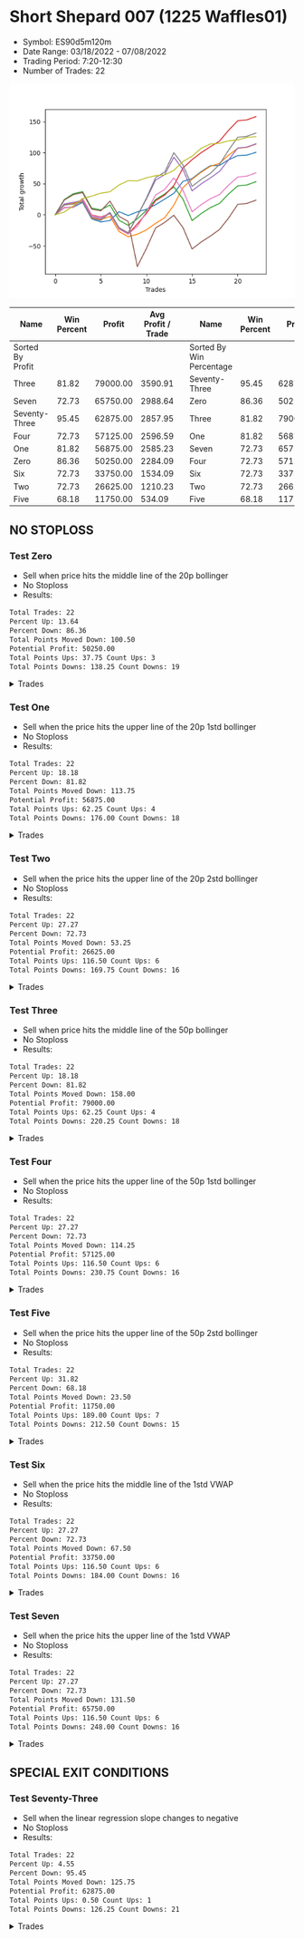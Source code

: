 # Short Shepard 007 (1225 Waffles01) 
- Symbol: ES90d5m120m
- Date Range: 03/18/2022 - 07/08/2022
- Trading Period: 7:20-12:30
- Number of Trades: 22

![Plot](ShortShepard007(1225Waffles01)ES90d5m120m.png)

| Name | Win Percent | Profit | Avg Profit / Trade |     | Name | Win Percent | Profit | Avg Profit / Trade |
| ---- | ----------- | ------ | ------------------ | --- | ---- | ----------- | ------ | ------------------ |
| Sorted By <br> Profit | | | | | Sorted By <br> Win Percentage ||||
| Three | 81.82 | 79000.00 | 3590.91 |     | Seventy-Three | 95.45 | 62875.00 | 2857.95 |
| Seven | 72.73 | 65750.00 | 2988.64 |     | Zero | 86.36 | 50250.00 | 2284.09 |
| Seventy-Three | 95.45 | 62875.00 | 2857.95 |     | Three | 81.82 | 79000.00 | 3590.91 |
| Four | 72.73 | 57125.00 | 2596.59 |     | One | 81.82 | 56875.00 | 2585.23 |
| One | 81.82 | 56875.00 | 2585.23 |     | Seven | 72.73 | 65750.00 | 2988.64 |
| Zero | 86.36 | 50250.00 | 2284.09 |     | Four | 72.73 | 57125.00 | 2596.59 |
| Six | 72.73 | 33750.00 | 1534.09 |     | Six | 72.73 | 33750.00 | 1534.09 |
| Two | 72.73 | 26625.00 | 1210.23 |     | Two | 72.73 | 26625.00 | 1210.23 |
| Five | 68.18 | 11750.00 | 534.09 |     | Five | 68.18 | 11750.00 | 534.09 |

## NO STOPLOSS

### Test Zero
* Sell when price hits the middle line of the 20p bollinger
* No Stoploss
* Results:
```
Total Trades: 22
Percent Up: 13.64
Percent Down: 86.36
Total Points Moved Down: 100.50
Potential Profit: 50250.00
Total Points Ups: 37.75 Count Ups: 3
Total Points Downs: 138.25 Count Downs: 19
```

<details><summary>Trades</summary>

<code>In: 2022-04-06 10:55:00		Out: 2022-04-06 11:00:10		Total Position Time: 05:10		Total Move Down: 11.50		Total to Date: 11.50</code> <br />
<code>In: 2022-04-06 11:10:00		Out: 2022-04-06 11:11:10		Total Position Time: 01:10		Total Move Down: 0.75		Total to Date: 12.25</code> <br />
<code>In: 2022-04-06 12:20:00		Out: 2022-04-06 12:23:15		Total Position Time: 03:15		Total Move Down: 7.75		Total to Date: 20.00</code> <br />
<code>In: 2022-04-07 11:15:00		Out: 2022-04-07 12:46:00		Total Position Time: 91:00		Total Move Down: -26.50		Total to Date: -6.50</code> <br />
<code>In: 2022-04-13 08:45:00		Out: 2022-04-13 10:34:25		Total Position Time: 109:25		Total Move Down: -5.00		Total to Date: -11.50</code> <br />
<code>In: 2022-04-20 10:50:00		Out: 2022-04-20 11:13:25		Total Position Time: 23:25		Total Move Down: 2.25		Total to Date: -9.25</code> <br />
<code>In: 2022-04-25 12:00:00		Out: 2022-04-25 12:07:15		Total Position Time: 07:15		Total Move Down: 14.25		Total to Date: 5.00</code> <br />
<code>In: 2022-04-28 10:40:00		Out: 2022-04-28 12:34:05		Total Position Time: 114:05		Total Move Down: -6.25		Total to Date: -1.25</code> <br />
<code>In: 2022-05-04 10:10:00		Out: 2022-05-04 10:37:25		Total Position Time: 27:25		Total Move Down: 6.00		Total to Date: 4.75</code> <br />
<code>In: 2022-05-16 11:10:00		Out: 2022-05-16 11:51:05		Total Position Time: 41:05		Total Move Down: 4.00		Total to Date: 8.75</code> <br />
<code>In: 2022-05-16 11:45:00		Out: 2022-05-16 11:51:05		Total Position Time: 06:05		Total Move Down: 7.50		Total to Date: 16.25</code> <br />
<code>In: 2022-05-17 12:30:00		Out: 2022-05-17 12:46:00		Total Position Time: 16:00		Total Move Down: 9.00		Total to Date: 25.25</code> <br />
<code>In: 2022-05-19 09:20:00		Out: 2022-05-19 09:26:55		Total Position Time: 06:55		Total Move Down: 9.25		Total to Date: 34.50</code> <br />
<code>In: 2022-05-24 11:40:00		Out: 2022-05-24 11:48:35		Total Position Time: 08:35		Total Move Down: 19.25		Total to Date: 53.75</code> <br />
<code>In: 2022-05-24 11:45:00		Out: 2022-05-24 11:48:35		Total Position Time: 03:35		Total Move Down: 4.50		Total to Date: 58.25</code> <br />
<code>In: 2022-05-25 12:25:00		Out: 2022-05-25 12:46:00		Total Position Time: 21:00		Total Move Down: 11.25		Total to Date: 69.50</code> <br />
<code>In: 2022-05-25 12:30:00		Out: 2022-05-25 12:46:00		Total Position Time: 16:00		Total Move Down: 9.50		Total to Date: 79.00</code> <br />
<code>In: 2022-06-27 08:05:00		Out: 2022-06-27 09:02:05		Total Position Time: 57:05		Total Move Down: 0.50		Total to Date: 79.50</code> <br />
<code>In: 2022-06-27 08:30:00		Out: 2022-06-27 09:02:05		Total Position Time: 32:05		Total Move Down: 9.00		Total to Date: 88.50</code> <br />
<code>In: 2022-06-27 08:50:00		Out: 2022-06-27 09:02:05		Total Position Time: 12:05		Total Move Down: 6.75		Total to Date: 95.25</code> <br />
<code>In: 2022-07-07 11:30:00		Out: 2022-07-07 12:38:25		Total Position Time: 68:25		Total Move Down: 0.75		Total to Date: 96.00</code> <br />
<code>In: 2022-07-07 12:25:00		Out: 2022-07-07 12:38:25		Total Position Time: 13:25		Total Move Down: 4.50		Total to Date: 100.50</code> <br />


</details>

### Test One
* Sell when the price hits the upper line of the 20p 1std bollinger
* No Stoploss
* Results:
```
Total Trades: 22
Percent Up: 18.18
Percent Down: 81.82
Total Points Moved Down: 113.75
Potential Profit: 56875.00
Total Points Ups: 62.25 Count Ups: 4
Total Points Downs: 176.00 Count Downs: 18
```

<details><summary>Trades</summary>

<code>In: 2022-04-06 10:55:00		Out: 2022-04-06 11:09:45		Total Position Time: 14:45		Total Move Down: 16.00		Total to Date: 16.00</code> <br />
<code>In: 2022-04-06 11:10:00		Out: 2022-04-06 11:11:20		Total Position Time: 01:20		Total Move Down: 2.50		Total to Date: 18.50</code> <br />
<code>In: 2022-04-06 12:20:00		Out: 2022-04-06 12:46:00		Total Position Time: 26:00		Total Move Down: 3.25		Total to Date: 21.75</code> <br />
<code>In: 2022-04-07 11:15:00		Out: 2022-04-07 12:46:00		Total Position Time: 91:00		Total Move Down: -26.50		Total to Date: -4.75</code> <br />
<code>In: 2022-04-13 08:45:00		Out: 2022-04-13 10:45:55		Total Position Time: 120:55		Total Move Down: -3.00		Total to Date: -7.75</code> <br />
<code>In: 2022-04-20 10:50:00		Out: 2022-04-20 11:17:15		Total Position Time: 27:15		Total Move Down: 5.25		Total to Date: -2.50</code> <br />
<code>In: 2022-04-25 12:00:00		Out: 2022-04-25 12:46:00		Total Position Time: 46:00		Total Move Down: -24.50		Total to Date: -27.00</code> <br />
<code>In: 2022-04-28 10:40:00		Out: 2022-04-28 12:40:55		Total Position Time: 120:55		Total Move Down: -8.25		Total to Date: -35.25</code> <br />
<code>In: 2022-05-04 10:10:00		Out: 2022-05-04 11:07:20		Total Position Time: 57:20		Total Move Down: 4.00		Total to Date: -31.25</code> <br />
<code>In: 2022-05-16 11:10:00		Out: 2022-05-16 12:10:10		Total Position Time: 60:10		Total Move Down: 7.00		Total to Date: -24.25</code> <br />
<code>In: 2022-05-16 11:45:00		Out: 2022-05-16 12:10:10		Total Position Time: 25:10		Total Move Down: 10.50		Total to Date: -13.75</code> <br />
<code>In: 2022-05-17 12:30:00		Out: 2022-05-17 12:46:00		Total Position Time: 16:00		Total Move Down: 9.00		Total to Date: -4.75</code> <br />
<code>In: 2022-05-19 09:20:00		Out: 2022-05-19 09:40:30		Total Position Time: 20:30		Total Move Down: 20.25		Total to Date: 15.50</code> <br />
<code>In: 2022-05-24 11:40:00		Out: 2022-05-24 11:55:10		Total Position Time: 15:10		Total Move Down: 28.25		Total to Date: 43.75</code> <br />
<code>In: 2022-05-24 11:45:00		Out: 2022-05-24 11:55:10		Total Position Time: 10:10		Total Move Down: 13.50		Total to Date: 57.25</code> <br />
<code>In: 2022-05-25 12:25:00		Out: 2022-05-25 12:46:00		Total Position Time: 21:00		Total Move Down: 11.25		Total to Date: 68.50</code> <br />
<code>In: 2022-05-25 12:30:00		Out: 2022-05-25 12:46:00		Total Position Time: 16:00		Total Move Down: 9.50		Total to Date: 78.00</code> <br />
<code>In: 2022-06-27 08:05:00		Out: 2022-06-27 09:11:20		Total Position Time: 66:20		Total Move Down: 4.75		Total to Date: 82.75</code> <br />
<code>In: 2022-06-27 08:30:00		Out: 2022-06-27 09:11:20		Total Position Time: 41:20		Total Move Down: 13.25		Total to Date: 96.00</code> <br />
<code>In: 2022-06-27 08:50:00		Out: 2022-06-27 09:11:20		Total Position Time: 21:20		Total Move Down: 11.00		Total to Date: 107.00</code> <br />
<code>In: 2022-07-07 11:30:00		Out: 2022-07-07 12:46:00		Total Position Time: 76:00		Total Move Down: 1.50		Total to Date: 108.50</code> <br />
<code>In: 2022-07-07 12:25:00		Out: 2022-07-07 12:46:00		Total Position Time: 21:00		Total Move Down: 5.25		Total to Date: 113.75</code> <br />


</details>

### Test Two
* Sell when the price hits the upper line of the 20p 2std bollinger
* No Stoploss
* Results:
```
Total Trades: 22
Percent Up: 27.27
Percent Down: 72.73
Total Points Moved Down: 53.25
Potential Profit: 26625.00
Total Points Ups: 116.50 Count Ups: 6
Total Points Downs: 169.75 Count Downs: 16
```

<details><summary>Trades</summary>

<code>In: 2022-04-06 10:55:00		Out: 2022-04-06 11:15:15		Total Position Time: 20:15		Total Move Down: 24.50		Total to Date: 24.50</code> <br />
<code>In: 2022-04-06 11:10:00		Out: 2022-04-06 11:15:15		Total Position Time: 05:15		Total Move Down: 9.50		Total to Date: 34.00</code> <br />
<code>In: 2022-04-06 12:20:00		Out: 2022-04-06 12:46:00		Total Position Time: 26:00		Total Move Down: 3.25		Total to Date: 37.25</code> <br />
<code>In: 2022-04-07 11:15:00		Out: 2022-04-07 12:46:00		Total Position Time: 91:00		Total Move Down: -26.50		Total to Date: 10.75</code> <br />
<code>In: 2022-04-13 08:45:00		Out: 2022-04-13 10:45:55		Total Position Time: 120:55		Total Move Down: -3.00		Total to Date: 7.75</code> <br />
<code>In: 2022-04-20 10:50:00		Out: 2022-04-20 11:19:15		Total Position Time: 29:15		Total Move Down: 8.00		Total to Date: 15.75</code> <br />
<code>In: 2022-04-25 12:00:00		Out: 2022-04-25 12:46:00		Total Position Time: 46:00		Total Move Down: -24.50		Total to Date: -8.75</code> <br />
<code>In: 2022-04-28 10:40:00		Out: 2022-04-28 12:40:55		Total Position Time: 120:55		Total Move Down: -8.25		Total to Date: -17.00</code> <br />
<code>In: 2022-05-04 10:10:00		Out: 2022-05-04 11:07:40		Total Position Time: 57:40		Total Move Down: 10.50		Total to Date: -6.50</code> <br />
<code>In: 2022-05-16 11:10:00		Out: 2022-05-16 12:14:20		Total Position Time: 64:20		Total Move Down: 13.75		Total to Date: 7.25</code> <br />
<code>In: 2022-05-16 11:45:00		Out: 2022-05-16 12:14:20		Total Position Time: 29:20		Total Move Down: 17.25		Total to Date: 24.50</code> <br />
<code>In: 2022-05-17 12:30:00		Out: 2022-05-17 12:46:00		Total Position Time: 16:00		Total Move Down: 9.00		Total to Date: 33.50</code> <br />
<code>In: 2022-05-19 09:20:00		Out: 2022-05-19 11:20:55		Total Position Time: 120:55		Total Move Down: 11.50		Total to Date: 45.00</code> <br />
<code>In: 2022-05-24 11:40:00		Out: 2022-05-24 12:46:00		Total Position Time: 66:00		Total Move Down: -19.75		Total to Date: 25.25</code> <br />
<code>In: 2022-05-24 11:45:00		Out: 2022-05-24 12:46:00		Total Position Time: 61:00		Total Move Down: -34.50		Total to Date: -9.25</code> <br />
<code>In: 2022-05-25 12:25:00		Out: 2022-05-25 12:46:00		Total Position Time: 21:00		Total Move Down: 11.25		Total to Date: 2.00</code> <br />
<code>In: 2022-05-25 12:30:00		Out: 2022-05-25 12:46:00		Total Position Time: 16:00		Total Move Down: 9.50		Total to Date: 11.50</code> <br />
<code>In: 2022-06-27 08:05:00		Out: 2022-06-27 09:25:30		Total Position Time: 80:30		Total Move Down: 6.75		Total to Date: 18.25</code> <br />
<code>In: 2022-06-27 08:30:00		Out: 2022-06-27 09:25:30		Total Position Time: 55:30		Total Move Down: 15.25		Total to Date: 33.50</code> <br />
<code>In: 2022-06-27 08:50:00		Out: 2022-06-27 09:25:30		Total Position Time: 35:30		Total Move Down: 13.00		Total to Date: 46.50</code> <br />
<code>In: 2022-07-07 11:30:00		Out: 2022-07-07 12:46:00		Total Position Time: 76:00		Total Move Down: 1.50		Total to Date: 48.00</code> <br />
<code>In: 2022-07-07 12:25:00		Out: 2022-07-07 12:46:00		Total Position Time: 21:00		Total Move Down: 5.25		Total to Date: 53.25</code> <br />


</details>

### Test Three
* Sell when price hits the middle line of the 50p bollinger
* No Stoploss
* Results:
```
Total Trades: 22
Percent Up: 18.18
Percent Down: 81.82
Total Points Moved Down: 158.00
Potential Profit: 79000.00
Total Points Ups: 62.25 Count Ups: 4
Total Points Downs: 220.25 Count Downs: 18
```

<details><summary>Trades</summary>

<code>In: 2022-04-06 10:55:00		Out: 2022-04-06 11:08:35		Total Position Time: 13:35		Total Move Down: 11.50		Total to Date: 11.50</code> <br />
<code>In: 2022-04-06 11:10:00		Out: 2022-04-06 11:11:10		Total Position Time: 01:10		Total Move Down: 0.75		Total to Date: 12.25</code> <br />
<code>In: 2022-04-06 12:20:00		Out: 2022-04-06 12:27:15		Total Position Time: 07:15		Total Move Down: 13.75		Total to Date: 26.00</code> <br />
<code>In: 2022-04-07 11:15:00		Out: 2022-04-07 12:46:00		Total Position Time: 91:00		Total Move Down: -26.50		Total to Date: -0.50</code> <br />
<code>In: 2022-04-13 08:45:00		Out: 2022-04-13 10:45:55		Total Position Time: 120:55		Total Move Down: -3.00		Total to Date: -3.50</code> <br />
<code>In: 2022-04-20 10:50:00		Out: 2022-04-20 11:17:15		Total Position Time: 27:15		Total Move Down: 5.25		Total to Date: 1.75</code> <br />
<code>In: 2022-04-25 12:00:00		Out: 2022-04-25 12:46:00		Total Position Time: 46:00		Total Move Down: -24.50		Total to Date: -22.75</code> <br />
<code>In: 2022-04-28 10:40:00		Out: 2022-04-28 12:40:55		Total Position Time: 120:55		Total Move Down: -8.25		Total to Date: -31.00</code> <br />
<code>In: 2022-05-04 10:10:00		Out: 2022-05-04 11:20:50		Total Position Time: 70:50		Total Move Down: 16.25		Total to Date: -14.75</code> <br />
<code>In: 2022-05-16 11:10:00		Out: 2022-05-16 12:17:45		Total Position Time: 67:45		Total Move Down: 17.00		Total to Date: 2.25</code> <br />
<code>In: 2022-05-16 11:45:00		Out: 2022-05-16 12:17:45		Total Position Time: 32:45		Total Move Down: 20.50		Total to Date: 22.75</code> <br />
<code>In: 2022-05-17 12:30:00		Out: 2022-05-17 12:46:00		Total Position Time: 16:00		Total Move Down: 9.00		Total to Date: 31.75</code> <br />
<code>In: 2022-05-19 09:20:00		Out: 2022-05-19 09:37:05		Total Position Time: 17:05		Total Move Down: 15.25		Total to Date: 47.00</code> <br />
<code>In: 2022-05-24 11:40:00		Out: 2022-05-24 11:55:10		Total Position Time: 15:10		Total Move Down: 28.25		Total to Date: 75.25</code> <br />
<code>In: 2022-05-24 11:45:00		Out: 2022-05-24 11:55:10		Total Position Time: 10:10		Total Move Down: 13.50		Total to Date: 88.75</code> <br />
<code>In: 2022-05-25 12:25:00		Out: 2022-05-25 12:46:00		Total Position Time: 21:00		Total Move Down: 11.25		Total to Date: 100.00</code> <br />
<code>In: 2022-05-25 12:30:00		Out: 2022-05-25 12:46:00		Total Position Time: 16:00		Total Move Down: 9.50		Total to Date: 109.50</code> <br />
<code>In: 2022-06-27 08:05:00		Out: 2022-06-27 09:25:50		Total Position Time: 80:50		Total Move Down: 9.00		Total to Date: 118.50</code> <br />
<code>In: 2022-06-27 08:30:00		Out: 2022-06-27 09:25:50		Total Position Time: 55:50		Total Move Down: 17.50		Total to Date: 136.00</code> <br />
<code>In: 2022-06-27 08:50:00		Out: 2022-06-27 09:25:50		Total Position Time: 35:50		Total Move Down: 15.25		Total to Date: 151.25</code> <br />
<code>In: 2022-07-07 11:30:00		Out: 2022-07-07 12:46:00		Total Position Time: 76:00		Total Move Down: 1.50		Total to Date: 152.75</code> <br />
<code>In: 2022-07-07 12:25:00		Out: 2022-07-07 12:46:00		Total Position Time: 21:00		Total Move Down: 5.25		Total to Date: 158.00</code> <br />


</details>

### Test Four
* Sell when the price hits the upper line of the 50p 1std bollinger
* No Stoploss
* Results:
```
Total Trades: 22
Percent Up: 27.27
Percent Down: 72.73
Total Points Moved Down: 114.25
Potential Profit: 57125.00
Total Points Ups: 116.50 Count Ups: 6
Total Points Downs: 230.75 Count Downs: 16
```

<details><summary>Trades</summary>

<code>In: 2022-04-06 10:55:00		Out: 2022-04-06 11:11:20		Total Position Time: 16:20		Total Move Down: 17.50		Total to Date: 17.50</code> <br />
<code>In: 2022-04-06 11:10:00		Out: 2022-04-06 11:11:20		Total Position Time: 01:20		Total Move Down: 2.50		Total to Date: 20.00</code> <br />
<code>In: 2022-04-06 12:20:00		Out: 2022-04-06 12:46:00		Total Position Time: 26:00		Total Move Down: 3.25		Total to Date: 23.25</code> <br />
<code>In: 2022-04-07 11:15:00		Out: 2022-04-07 12:46:00		Total Position Time: 91:00		Total Move Down: -26.50		Total to Date: -3.25</code> <br />
<code>In: 2022-04-13 08:45:00		Out: 2022-04-13 10:45:55		Total Position Time: 120:55		Total Move Down: -3.00		Total to Date: -6.25</code> <br />
<code>In: 2022-04-20 10:50:00		Out: 2022-04-20 11:21:05		Total Position Time: 31:05		Total Move Down: 10.00		Total to Date: 3.75</code> <br />
<code>In: 2022-04-25 12:00:00		Out: 2022-04-25 12:46:00		Total Position Time: 46:00		Total Move Down: -24.50		Total to Date: -20.75</code> <br />
<code>In: 2022-04-28 10:40:00		Out: 2022-04-28 12:40:55		Total Position Time: 120:55		Total Move Down: -8.25		Total to Date: -29.00</code> <br />
<code>In: 2022-05-04 10:10:00		Out: 2022-05-04 11:34:10		Total Position Time: 84:10		Total Move Down: 27.75		Total to Date: -1.25</code> <br />
<code>In: 2022-05-16 11:10:00		Out: 2022-05-16 12:35:20		Total Position Time: 85:20		Total Move Down: 26.75		Total to Date: 25.50</code> <br />
<code>In: 2022-05-16 11:45:00		Out: 2022-05-16 12:35:20		Total Position Time: 50:20		Total Move Down: 30.25		Total to Date: 55.75</code> <br />
<code>In: 2022-05-17 12:30:00		Out: 2022-05-17 12:46:00		Total Position Time: 16:00		Total Move Down: 9.00		Total to Date: 64.75</code> <br />
<code>In: 2022-05-19 09:20:00		Out: 2022-05-19 09:45:45		Total Position Time: 25:45		Total Move Down: 28.00		Total to Date: 92.75</code> <br />
<code>In: 2022-05-24 11:40:00		Out: 2022-05-24 12:46:00		Total Position Time: 66:00		Total Move Down: -19.75		Total to Date: 73.00</code> <br />
<code>In: 2022-05-24 11:45:00		Out: 2022-05-24 12:46:00		Total Position Time: 61:00		Total Move Down: -34.50		Total to Date: 38.50</code> <br />
<code>In: 2022-05-25 12:25:00		Out: 2022-05-25 12:46:00		Total Position Time: 21:00		Total Move Down: 11.25		Total to Date: 49.75</code> <br />
<code>In: 2022-05-25 12:30:00		Out: 2022-05-25 12:46:00		Total Position Time: 16:00		Total Move Down: 9.50		Total to Date: 59.25</code> <br />
<code>In: 2022-06-27 08:05:00		Out: 2022-06-27 10:05:55		Total Position Time: 120:55		Total Move Down: 10.50		Total to Date: 69.75</code> <br />
<code>In: 2022-06-27 08:30:00		Out: 2022-06-27 10:30:55		Total Position Time: 120:55		Total Move Down: 18.50		Total to Date: 88.25</code> <br />
<code>In: 2022-06-27 08:50:00		Out: 2022-06-27 10:38:05		Total Position Time: 108:05		Total Move Down: 19.25		Total to Date: 107.50</code> <br />
<code>In: 2022-07-07 11:30:00		Out: 2022-07-07 12:46:00		Total Position Time: 76:00		Total Move Down: 1.50		Total to Date: 109.00</code> <br />
<code>In: 2022-07-07 12:25:00		Out: 2022-07-07 12:46:00		Total Position Time: 21:00		Total Move Down: 5.25		Total to Date: 114.25</code> <br />


</details>

### Test Five
* Sell when the price hits the upper line of the 50p 2std bollinger
* No Stoploss
* Results:
```
Total Trades: 22
Percent Up: 31.82
Percent Down: 68.18
Total Points Moved Down: 23.50
Potential Profit: 11750.00
Total Points Ups: 189.00 Count Ups: 7
Total Points Downs: 212.50 Count Downs: 15
```

<details><summary>Trades</summary>

<code>In: 2022-04-06 10:55:00		Out: 2022-04-06 11:15:05		Total Position Time: 20:05		Total Move Down: 23.75		Total to Date: 23.75</code> <br />
<code>In: 2022-04-06 11:10:00		Out: 2022-04-06 11:15:05		Total Position Time: 05:05		Total Move Down: 8.75		Total to Date: 32.50</code> <br />
<code>In: 2022-04-06 12:20:00		Out: 2022-04-06 12:46:00		Total Position Time: 26:00		Total Move Down: 3.25		Total to Date: 35.75</code> <br />
<code>In: 2022-04-07 11:15:00		Out: 2022-04-07 12:46:00		Total Position Time: 91:00		Total Move Down: -26.50		Total to Date: 9.25</code> <br />
<code>In: 2022-04-13 08:45:00		Out: 2022-04-13 10:45:55		Total Position Time: 120:55		Total Move Down: -3.00		Total to Date: 6.25</code> <br />
<code>In: 2022-04-20 10:50:00		Out: 2022-04-20 11:35:45		Total Position Time: 45:45		Total Move Down: 15.75		Total to Date: 22.00</code> <br />
<code>In: 2022-04-25 12:00:00		Out: 2022-04-25 12:46:00		Total Position Time: 46:00		Total Move Down: -24.50		Total to Date: -2.50</code> <br />
<code>In: 2022-04-28 10:40:00		Out: 2022-04-28 12:40:55		Total Position Time: 120:55		Total Move Down: -8.25		Total to Date: -10.75</code> <br />
<code>In: 2022-05-04 10:10:00		Out: 2022-05-04 12:10:55		Total Position Time: 120:55		Total Move Down: -72.50		Total to Date: -83.25</code> <br />
<code>In: 2022-05-16 11:10:00		Out: 2022-05-16 12:46:00		Total Position Time: 96:00		Total Move Down: 29.25		Total to Date: -54.00</code> <br />
<code>In: 2022-05-16 11:45:00		Out: 2022-05-16 12:46:00		Total Position Time: 61:00		Total Move Down: 32.75		Total to Date: -21.25</code> <br />
<code>In: 2022-05-17 12:30:00		Out: 2022-05-17 12:46:00		Total Position Time: 16:00		Total Move Down: 9.00		Total to Date: -12.25</code> <br />
<code>In: 2022-05-19 09:20:00		Out: 2022-05-19 11:20:55		Total Position Time: 120:55		Total Move Down: 11.50		Total to Date: -0.75</code> <br />
<code>In: 2022-05-24 11:40:00		Out: 2022-05-24 12:46:00		Total Position Time: 66:00		Total Move Down: -19.75		Total to Date: -20.50</code> <br />
<code>In: 2022-05-24 11:45:00		Out: 2022-05-24 12:46:00		Total Position Time: 61:00		Total Move Down: -34.50		Total to Date: -55.00</code> <br />
<code>In: 2022-05-25 12:25:00		Out: 2022-05-25 12:46:00		Total Position Time: 21:00		Total Move Down: 11.25		Total to Date: -43.75</code> <br />
<code>In: 2022-05-25 12:30:00		Out: 2022-05-25 12:46:00		Total Position Time: 16:00		Total Move Down: 9.50		Total to Date: -34.25</code> <br />
<code>In: 2022-06-27 08:05:00		Out: 2022-06-27 10:05:55		Total Position Time: 120:55		Total Move Down: 10.50		Total to Date: -23.75</code> <br />
<code>In: 2022-06-27 08:30:00		Out: 2022-06-27 10:30:55		Total Position Time: 120:55		Total Move Down: 18.50		Total to Date: -5.25</code> <br />
<code>In: 2022-06-27 08:50:00		Out: 2022-06-27 10:50:55		Total Position Time: 120:55		Total Move Down: 22.00		Total to Date: 16.75</code> <br />
<code>In: 2022-07-07 11:30:00		Out: 2022-07-07 12:46:00		Total Position Time: 76:00		Total Move Down: 1.50		Total to Date: 18.25</code> <br />
<code>In: 2022-07-07 12:25:00		Out: 2022-07-07 12:46:00		Total Position Time: 21:00		Total Move Down: 5.25		Total to Date: 23.50</code> <br />


</details>

### Test Six
* Sell when the price hits the middle line of the 1std VWAP
* No Stoploss
* Results:
```
Total Trades: 22
Percent Up: 27.27
Percent Down: 72.73
Total Points Moved Down: 67.50
Potential Profit: 33750.00
Total Points Ups: 116.50 Count Ups: 6
Total Points Downs: 184.00 Count Downs: 16
```

<details><summary>Trades</summary>

<code>In: 2022-04-06 10:55:00		Out: 2022-04-06 11:00:10		Total Position Time: 05:10		Total Move Down: 11.50		Total to Date: 11.50</code> <br />
<code>In: 2022-04-06 11:10:00		Out: 2022-04-06 11:11:10		Total Position Time: 01:10		Total Move Down: 0.75		Total to Date: 12.25</code> <br />
<code>In: 2022-04-06 12:20:00		Out: 2022-04-06 12:26:50		Total Position Time: 06:50		Total Move Down: 13.00		Total to Date: 25.25</code> <br />
<code>In: 2022-04-07 11:15:00		Out: 2022-04-07 12:46:00		Total Position Time: 91:00		Total Move Down: -26.50		Total to Date: -1.25</code> <br />
<code>In: 2022-04-13 08:45:00		Out: 2022-04-13 10:45:55		Total Position Time: 120:55		Total Move Down: -3.00		Total to Date: -4.25</code> <br />
<code>In: 2022-04-20 10:50:00		Out: 2022-04-20 11:18:20		Total Position Time: 28:20		Total Move Down: 6.25		Total to Date: 2.00</code> <br />
<code>In: 2022-04-25 12:00:00		Out: 2022-04-25 12:46:00		Total Position Time: 46:00		Total Move Down: -24.50		Total to Date: -22.50</code> <br />
<code>In: 2022-04-28 10:40:00		Out: 2022-04-28 12:40:55		Total Position Time: 120:55		Total Move Down: -8.25		Total to Date: -30.75</code> <br />
<code>In: 2022-05-04 10:10:00		Out: 2022-05-04 11:20:20		Total Position Time: 70:20		Total Move Down: 12.00		Total to Date: -18.75</code> <br />
<code>In: 2022-05-16 11:10:00		Out: 2022-05-16 12:34:05		Total Position Time: 84:05		Total Move Down: 23.50		Total to Date: 4.75</code> <br />
<code>In: 2022-05-16 11:45:00		Out: 2022-05-16 12:34:05		Total Position Time: 49:05		Total Move Down: 27.00		Total to Date: 31.75</code> <br />
<code>In: 2022-05-17 12:30:00		Out: 2022-05-17 12:46:00		Total Position Time: 16:00		Total Move Down: 9.00		Total to Date: 40.75</code> <br />
<code>In: 2022-05-19 09:20:00		Out: 2022-05-19 09:39:15		Total Position Time: 19:15		Total Move Down: 18.50		Total to Date: 59.25</code> <br />
<code>In: 2022-05-24 11:40:00		Out: 2022-05-24 12:46:00		Total Position Time: 66:00		Total Move Down: -19.75		Total to Date: 39.50</code> <br />
<code>In: 2022-05-24 11:45:00		Out: 2022-05-24 12:46:00		Total Position Time: 61:00		Total Move Down: -34.50		Total to Date: 5.00</code> <br />
<code>In: 2022-05-25 12:25:00		Out: 2022-05-25 12:46:00		Total Position Time: 21:00		Total Move Down: 11.25		Total to Date: 16.25</code> <br />
<code>In: 2022-05-25 12:30:00		Out: 2022-05-25 12:46:00		Total Position Time: 16:00		Total Move Down: 9.50		Total to Date: 25.75</code> <br />
<code>In: 2022-06-27 08:05:00		Out: 2022-06-27 09:25:30		Total Position Time: 80:30		Total Move Down: 6.75		Total to Date: 32.50</code> <br />
<code>In: 2022-06-27 08:30:00		Out: 2022-06-27 09:25:30		Total Position Time: 55:30		Total Move Down: 15.25		Total to Date: 47.75</code> <br />
<code>In: 2022-06-27 08:50:00		Out: 2022-06-27 09:25:30		Total Position Time: 35:30		Total Move Down: 13.00		Total to Date: 60.75</code> <br />
<code>In: 2022-07-07 11:30:00		Out: 2022-07-07 12:46:00		Total Position Time: 76:00		Total Move Down: 1.50		Total to Date: 62.25</code> <br />
<code>In: 2022-07-07 12:25:00		Out: 2022-07-07 12:46:00		Total Position Time: 21:00		Total Move Down: 5.25		Total to Date: 67.50</code> <br />


</details>

### Test Seven
* Sell when the price hits the upper line of the 1std VWAP
* No Stoploss
* Results:
```
Total Trades: 22
Percent Up: 27.27
Percent Down: 72.73
Total Points Moved Down: 131.50
Potential Profit: 65750.00
Total Points Ups: 116.50 Count Ups: 6
Total Points Downs: 248.00 Count Downs: 16
```

<details><summary>Trades</summary>

<code>In: 2022-04-06 10:55:00		Out: 2022-04-06 11:09:40		Total Position Time: 14:40		Total Move Down: 15.75		Total to Date: 15.75</code> <br />
<code>In: 2022-04-06 11:10:00		Out: 2022-04-06 11:11:15		Total Position Time: 01:15		Total Move Down: 1.50		Total to Date: 17.25</code> <br />
<code>In: 2022-04-06 12:20:00		Out: 2022-04-06 12:46:00		Total Position Time: 26:00		Total Move Down: 3.25		Total to Date: 20.50</code> <br />
<code>In: 2022-04-07 11:15:00		Out: 2022-04-07 12:46:00		Total Position Time: 91:00		Total Move Down: -26.50		Total to Date: -6.00</code> <br />
<code>In: 2022-04-13 08:45:00		Out: 2022-04-13 10:45:55		Total Position Time: 120:55		Total Move Down: -3.00		Total to Date: -9.00</code> <br />
<code>In: 2022-04-20 10:50:00		Out: 2022-04-20 11:30:15		Total Position Time: 40:15		Total Move Down: 12.50		Total to Date: 3.50</code> <br />
<code>In: 2022-04-25 12:00:00		Out: 2022-04-25 12:46:00		Total Position Time: 46:00		Total Move Down: -24.50		Total to Date: -21.00</code> <br />
<code>In: 2022-04-28 10:40:00		Out: 2022-04-28 12:40:55		Total Position Time: 120:55		Total Move Down: -8.25		Total to Date: -29.25</code> <br />
<code>In: 2022-05-04 10:10:00		Out: 2022-05-04 11:34:05		Total Position Time: 84:05		Total Move Down: 27.00		Total to Date: -2.25</code> <br />
<code>In: 2022-05-16 11:10:00		Out: 2022-05-16 12:46:00		Total Position Time: 96:00		Total Move Down: 29.25		Total to Date: 27.00</code> <br />
<code>In: 2022-05-16 11:45:00		Out: 2022-05-16 12:46:00		Total Position Time: 61:00		Total Move Down: 32.75		Total to Date: 59.75</code> <br />
<code>In: 2022-05-17 12:30:00		Out: 2022-05-17 12:46:00		Total Position Time: 16:00		Total Move Down: 9.00		Total to Date: 68.75</code> <br />
<code>In: 2022-05-19 09:20:00		Out: 2022-05-19 09:55:15		Total Position Time: 35:15		Total Move Down: 31.25		Total to Date: 100.00</code> <br />
<code>In: 2022-05-24 11:40:00		Out: 2022-05-24 12:46:00		Total Position Time: 66:00		Total Move Down: -19.75		Total to Date: 80.25</code> <br />
<code>In: 2022-05-24 11:45:00		Out: 2022-05-24 12:46:00		Total Position Time: 61:00		Total Move Down: -34.50		Total to Date: 45.75</code> <br />
<code>In: 2022-05-25 12:25:00		Out: 2022-05-25 12:46:00		Total Position Time: 21:00		Total Move Down: 11.25		Total to Date: 57.00</code> <br />
<code>In: 2022-05-25 12:30:00		Out: 2022-05-25 12:46:00		Total Position Time: 16:00		Total Move Down: 9.50		Total to Date: 66.50</code> <br />
<code>In: 2022-06-27 08:05:00		Out: 2022-06-27 09:34:15		Total Position Time: 89:15		Total Move Down: 14.50		Total to Date: 81.00</code> <br />
<code>In: 2022-06-27 08:30:00		Out: 2022-06-27 09:34:15		Total Position Time: 64:15		Total Move Down: 23.00		Total to Date: 104.00</code> <br />
<code>In: 2022-06-27 08:50:00		Out: 2022-06-27 09:34:15		Total Position Time: 44:15		Total Move Down: 20.75		Total to Date: 124.75</code> <br />
<code>In: 2022-07-07 11:30:00		Out: 2022-07-07 12:46:00		Total Position Time: 76:00		Total Move Down: 1.50		Total to Date: 126.25</code> <br />
<code>In: 2022-07-07 12:25:00		Out: 2022-07-07 12:46:00		Total Position Time: 21:00		Total Move Down: 5.25		Total to Date: 131.50</code> <br />


</details>

## SPECIAL EXIT CONDITIONS 

### Test Seventy-Three
* Sell when the linear regression slope changes to negative
* No Stoploss
* Results:
```
Total Trades: 22
Percent Up: 4.55
Percent Down: 95.45
Total Points Moved Down: 125.75
Potential Profit: 62875.00
Total Points Ups: 0.50 Count Ups: 1
Total Points Downs: 126.25 Count Downs: 21
```

<details><summary>Trades</summary>

<code>In: 2022-04-06 10:55:00		Out: 2022-04-06 10:58:05		Total Position Time: 03:05		Total Move Down: 4.50		Total to Date: 4.50</code> <br />
<code>In: 2022-04-06 11:10:00		Out: 2022-04-06 11:16:05		Total Position Time: 06:05		Total Move Down: 10.00		Total to Date: 14.50</code> <br />
<code>In: 2022-04-06 12:20:00		Out: 2022-04-06 12:27:05		Total Position Time: 07:05		Total Move Down: 11.75		Total to Date: 26.25</code> <br />
<code>In: 2022-04-07 11:15:00		Out: 2022-04-07 11:18:05		Total Position Time: 03:05		Total Move Down: 3.75		Total to Date: 30.00</code> <br />
<code>In: 2022-04-13 08:45:00		Out: 2022-04-13 08:54:05		Total Position Time: 09:05		Total Move Down: 4.75		Total to Date: 34.75</code> <br />
<code>In: 2022-04-20 10:50:00		Out: 2022-04-20 10:53:05		Total Position Time: 03:05		Total Move Down: 2.25		Total to Date: 37.00</code> <br />
<code>In: 2022-04-25 12:00:00		Out: 2022-04-25 12:05:05		Total Position Time: 05:05		Total Move Down: 11.00		Total to Date: 48.00</code> <br />
<code>In: 2022-04-28 10:40:00		Out: 2022-04-28 10:43:05		Total Position Time: 03:05		Total Move Down: 7.00		Total to Date: 55.00</code> <br />
<code>In: 2022-05-04 10:10:00		Out: 2022-05-04 10:21:05		Total Position Time: 11:05		Total Move Down: -0.50		Total to Date: 54.50</code> <br />
<code>In: 2022-05-16 11:10:00		Out: 2022-05-16 11:14:05		Total Position Time: 04:05		Total Move Down: 5.00		Total to Date: 59.50</code> <br />
<code>In: 2022-05-16 11:45:00		Out: 2022-05-16 12:04:05		Total Position Time: 19:05		Total Move Down: 3.50		Total to Date: 63.00</code> <br />
<code>In: 2022-05-17 12:30:00		Out: 2022-05-17 12:37:05		Total Position Time: 07:05		Total Move Down: 1.25		Total to Date: 64.25</code> <br />
<code>In: 2022-05-19 09:20:00		Out: 2022-05-19 09:33:05		Total Position Time: 13:05		Total Move Down: 7.25		Total to Date: 71.50</code> <br />
<code>In: 2022-05-24 11:40:00		Out: 2022-05-24 11:46:05		Total Position Time: 06:05		Total Move Down: 14.25		Total to Date: 85.75</code> <br />
<code>In: 2022-05-24 11:45:00		Out: 2022-05-24 11:50:05		Total Position Time: 05:05		Total Move Down: 8.50		Total to Date: 94.25</code> <br />
<code>In: 2022-05-25 12:25:00		Out: 2022-05-25 12:41:05		Total Position Time: 16:05		Total Move Down: 12.75		Total to Date: 107.00</code> <br />
<code>In: 2022-05-25 12:30:00		Out: 2022-05-25 12:45:05		Total Position Time: 15:05		Total Move Down: 7.00		Total to Date: 114.00</code> <br />
<code>In: 2022-06-27 08:05:00		Out: 2022-06-27 08:08:05		Total Position Time: 03:05		Total Move Down: 1.00		Total to Date: 115.00</code> <br />
<code>In: 2022-06-27 08:30:00		Out: 2022-06-27 08:34:05		Total Position Time: 04:05		Total Move Down: 4.00		Total to Date: 119.00</code> <br />
<code>In: 2022-06-27 08:50:00		Out: 2022-06-27 08:53:05		Total Position Time: 03:05		Total Move Down: 1.50		Total to Date: 120.50</code> <br />
<code>In: 2022-07-07 11:30:00		Out: 2022-07-07 11:38:05		Total Position Time: 08:05		Total Move Down: 4.00		Total to Date: 124.50</code> <br />
<code>In: 2022-07-07 12:25:00		Out: 2022-07-07 12:28:05		Total Position Time: 03:05		Total Move Down: 1.25		Total to Date: 125.75</code> <br />


</details>